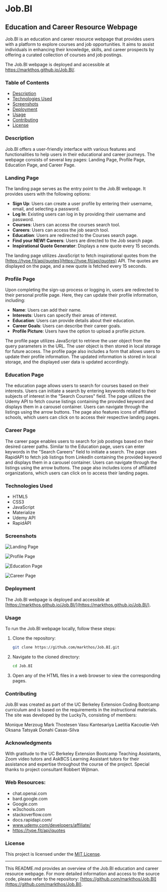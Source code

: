 # Job.BI 
## Education and Career Resource Webpage

Job.BI is an education and career resource webpage that provides users with a platform to explore courses and job opportunities. It aims to assist individuals in enhancing their knowledge, skills, and career prospects by offering a curated collection of courses and job postings.

The Job.BI webpage is deployed and accessible at https://markthos.github.io/Job.BI/.

### Table of Contents

- [Description](#description)
- [Technologies Used](#technologies-used)
- [Screenshots](#screenshots)
- [Deployment](#deployment)
- [Usage](#usage)
- [Contributing](#contributing)
- [License](#license)

### Description

Job.BI offers a user-friendly interface with various features and functionalities to help users in their educational and career journeys. The webpage consists of several key pages: Landing Page, Profile Page, Education Page, and Career Page.

### Landing Page

The landing page serves as the entry point to the Job.BI webpage. It provides users with the following options:

- **Sign Up**: Users can create a user profile by entering their username, email, and selecting a password.
- **Log In**: Existing users can log in by providing their username and password.
- **Courses**: Users can access the courses search tool.
- **Careers**: Users can access the job search tool.
- **Education**: Users are redirected to the Courses search page.
- **Find your NEW! Careers**: Users are directed to the Job search page.
- **Inspirational Quote Generator**: Displays a new quote every 15 seconds.

The landing page utilizes JavaScript to fetch inspirational quotes from the [https://type.fit/api/quotes](https://type.fit/api/quotes) API. The quotes are displayed on the page, and a new quote is fetched every 15 seconds.

### Profile Page

Upon completing the sign-up process or logging in, users are redirected to their personal profile page. Here, they can update their profile information, including:

- **Name**: Users can add their name.
- **Interests**: Users can specify their areas of interest.
- **Education**: Users can provide details about their education.
- **Career Goals**: Users can describe their career goals.
- **Profile Picture**: Users have the option to upload a profile picture.

The profile page utilizes JavaScript to retrieve the user object from the query parameters in the URL. The user object is then stored in local storage for future access. The profile page also includes a form that allows users to update their profile information. The updated information is stored in local storage, and the displayed user data is updated accordingly.

### Education Page

The education page allows users to search for courses based on their interests. Users can initiate a search by entering keywords related to their subjects of interest in the "Search Courses" field. The page utilizes the Udemy API to fetch course listings containing the provided keyword and displays them in a carousel container. Users can navigate through the listings using the arrow buttons. The page also features icons of affiliated schools, which users can click on to access their respective landing pages.

### Career Page

The career page enables users to search for job postings based on their desired career paths. Similar to the Education page, users can enter keywords in the "Search Careers" field to initiate a search. The page uses RapidAPI to fetch job listings from LinkedIn containing the provided keyword and displays them in a carousel container. Users can navigate through the listings using the arrow buttons. The page also includes icons of affiliated organizations, which users can click on to access their landing pages.

### Technologies Used

- HTML5
- CSS3
- JavaScript
- Materialize
- Udemy API
- RapidAPI

### Screenshots

![Landing Page](assets/images/landing-screen.png)

![Profile Page](assets/images/profile-screen.png)

![Education Page](assets/images/education-screen.png)

![Career Page](assets/images/career-screen.png)

### Deployment

The Job.BI webpage is deployed and accessible at [https://markthos.github.io/Job.BI/](https://markthos.github.io/Job.BI/).

### Usage

To run the Job.BI webpage locally, follow these steps:

1. Clone the repository:
   ```bash
   git clone https://github.com/markthos/Job.BI.git
   ```
2. Navigate to the cloned directory:
   ```bash
   cd Job.BI
   ```
3. Open any of the HTML files in a web browser to view the corresponding pages.


### Contributing
Job.BI was created as part of the UC Berkeley Extension Coding Bootcamp curriculum and is based on the requirements in the instructional materials. The site was developed by the Lucky7s, consisting of members:

Monique Merzoug
Mark Thostesen
Vasu Kantesariya
Laetitia Kacoutie-Veh
Oksana Tatsyak
Donahi Casas-Silva


### Acknowledgments

With gratitude to the UC Berkeley Extension Bootcamp Teaching Assistants, Zoom video tutors and AskBCS Learning Assistant tutors for their assistance and expertise throughout the course of the project. Special thanks to project consultant Robbert Wijtman. 

### Web Resources:

- chat.openai.com
- bard.google.com
- Google.com
- w3schools.com
- stackoverflow.com
- docs.rapidapi.com/
- www.udemy.com/developers/affiliate/
- https://type.fit/api/quotes



### License

This project is licensed under the [MIT License](LICENSE).

---

This README.md provides an overview of the Job.BI education and career resource webpage. For more detailed information and access to the source code, please refer to the repository: [https://github.com/markthos/Job.BI](https://github.com/markthos/Job.BI).